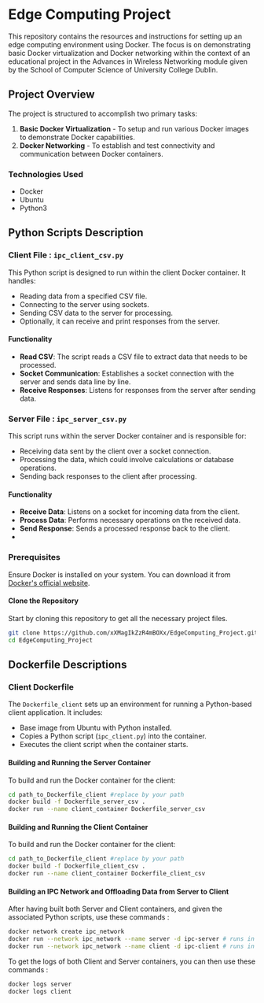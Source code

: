 # Edge Computing Project

This repository contains the resources and instructions for setting up an edge computing environment using Docker. The focus is on demonstrating basic Docker virtualization and Docker networking within the context of an educational project in the Advances in Wireless Networking module given by the School of Computer Science of University College Dublin.

## Project Overview

The project is structured to accomplish two primary tasks:
1. **Basic Docker Virtualization** - To setup and run various Docker images to demonstrate Docker capabilities.
2. **Docker Networking** - To establish and test connectivity and communication between Docker containers.

### Technologies Used
- Docker
- Ubuntu
- Python3

## Python Scripts Description

### Client File : `ipc_client_csv.py`

This Python script is designed to run within the client Docker container. It handles:
- Reading data from a specified CSV file.
- Connecting to the server using sockets.
- Sending CSV data to the server for processing.
- Optionally, it can receive and print responses from the server.

#### Functionality
- **Read CSV**: The script reads a CSV file to extract data that needs to be processed.
- **Socket Communication**: Establishes a socket connection with the server and sends data line by line.
- **Receive Responses**: Listens for responses from the server after sending data.

### Server File : `ipc_server_csv.py`

This script runs within the server Docker container and is responsible for:
- Receiving data sent by the client over a socket connection.
- Processing the data, which could involve calculations or database operations.
- Sending back responses to the client after processing.

#### Functionality
- **Receive Data**: Listens on a socket for incoming data from the client.
- **Process Data**: Performs necessary operations on the received data.
- **Send Response**: Sends a processed response back to the client.
- 
### Prerequisites

Ensure Docker is installed on your system. You can download it from [Docker's official website](https://www.docker.com/products/docker-desktop).

#### Clone the Repository

Start by cloning this repository to get all the necessary project files.

```bash
git clone https://github.com/xXMagIkZzR4mBOXx/EdgeComputing_Project.git
cd EdgeComputing_Project
```
## Dockerfile Descriptions

### Client Dockerfile

The `Dockerfile_client` sets up an environment for running a Python-based client application. It includes:
- Base image from Ubuntu with Python installed.
- Copies a Python script (`ipc_client.py`) into the container.
- Executes the client script when the container starts.

#### Building and Running the Server Container

To build and run the Docker container for the client:

```bash
cd path_to_Dockerfile_client #replace by your path
docker build -f Dockerfile_server_csv .
docker run --name client_container Dockerfile_server_csv
```
#### Building and Running the Client Container

To build and run the Docker container for the client:

```bash
cd path_to_Dockerfile_client #replace by your path
docker build -f Dockerfile_client_csv .
docker run --name client_container Dockerfile_client_csv
```
#### Building an IPC Network and Offloading Data from Server to Client
After having built both Server and Client containers, and given the associated Python scripts, use these commands :

```bash
docker network create ipc_network
docker run --network ipc_network --name server -d ipc-server # runs in detached mode --> logs invisible
docker run --network ipc_network --name client -d ipc-client # runs in detached mode --> logs invisible
```
To get the logs of both Client and Server containers, you can then use these commands :

```bash
docker logs server
docker logs client
```
